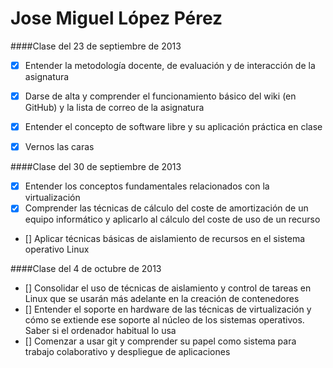 Jose Miguel López Pérez
=======================

####Clase del 23 de septiembre de 2013

+ [X] Entender la metodología docente, de evaluación y de interacción de la asignatura
+ [X] Darse de alta y comprender el funcionamiento básico del wiki (en GitHub) y la lista de correo de la asignatura
+ [X] Entender el concepto de software libre y su aplicación práctica en clase
+ [X] Vernos las caras


####Clase del 30 de septiembre de 2013

+ [X] Entender los conceptos fundamentales relacionados con la virtualización
+ [X] Comprender las técnicas de cálculo del coste de amortización de un equipo informático y aplicarlo al cálculo del coste de uso de un recurso
+ [] Aplicar técnicas básicas de aislamiento de recursos en el sistema operativo Linux

####Clase del 4 de octubre de 2013

+ [] Consolidar el uso de técnicas de aislamiento y control de tareas en Linux que se usarán más adelante en la creación de contenedores
+ [] Entender el soporte en hardware de las técnicas de virtualización y cómo se extiende ese soporte al núcleo de los sistemas operativos. Saber si el ordenador habitual lo usa
+ [] Comenzar a usar git y comprender su papel como sistema para trabajo colaborativo y despliegue de aplicaciones

